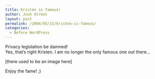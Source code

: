 ```yaml
---
title: Kristen is famous!
author: Josh Street
layout: post
permalink: /2004/05/15/kristen-is-famous/
categories:
  - Before WordPress
---
```

Privacy legislation be damned!  
Yes, that&#8217;s right Kristen. I am no longer the only famous one out there&#8230;

[there used to be an image here]

Enjoy the fame! ;)